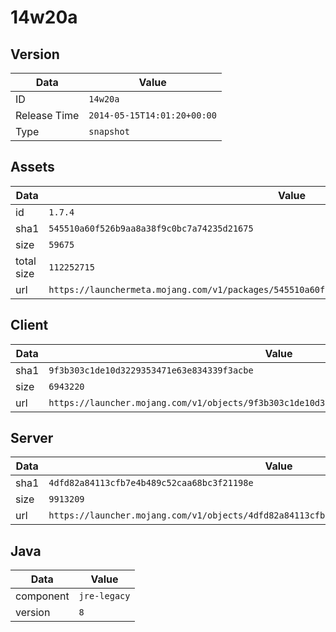 # 14w20a

## Version

|**Data**        | **Value**                 |
|----------------|-------------------------|
| ID   | ```14w20a```   |
| Release Time   | ```2014-05-15T14:01:20+00:00```   |
| Type   | ```snapshot```   |

## Assets

|**Data**        | **Value**                 |
|----------------|-------------------------|
| id   | ```1.7.4```   |
| sha1   | ```545510a60f526b9aa8a38f9c0bc7a74235d21675```   |
| size   | ```59675```   |
| total size  | ```112252715```  |
| url       | ```https://launchermeta.mojang.com/v1/packages/545510a60f526b9aa8a38f9c0bc7a74235d21675/1.7.4.json``` |

## Client

|**Data**        | **Value**                 |
|----------------|-------------------------|
| sha1   | ```9f3b303c1de10d3229353471e63e834339f3acbe```   |
| size   | ```6943220```   |
| url       | ```https://launcher.mojang.com/v1/objects/9f3b303c1de10d3229353471e63e834339f3acbe/client.jar``` |

## Server

|**Data**        | **Value**                 |
|----------------|-------------------------|
| sha1   | ```4dfd82a84113cfb7e4b489c52caa68bc3f21198e```   |
| size   | ```9913209```   |
| url       | ```https://launcher.mojang.com/v1/objects/4dfd82a84113cfb7e4b489c52caa68bc3f21198e/server.jar``` |

## Java

|**Data**        | **Value**                 |
|----------------|-------------------------|
| component   | ```jre-legacy```   |
| version   | ```8```   |